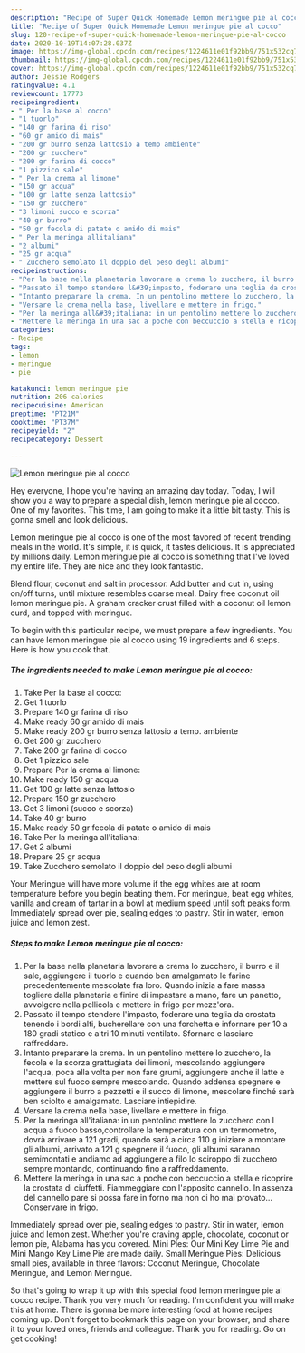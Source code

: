 ```yaml
---
description: "Recipe of Super Quick Homemade Lemon meringue pie al cocco"
title: "Recipe of Super Quick Homemade Lemon meringue pie al cocco"
slug: 120-recipe-of-super-quick-homemade-lemon-meringue-pie-al-cocco
date: 2020-10-19T14:07:28.037Z
image: https://img-global.cpcdn.com/recipes/1224611e01f92bb9/751x532cq70/lemon-meringue-pie-al-cocco-recipe-main-photo.jpg
thumbnail: https://img-global.cpcdn.com/recipes/1224611e01f92bb9/751x532cq70/lemon-meringue-pie-al-cocco-recipe-main-photo.jpg
cover: https://img-global.cpcdn.com/recipes/1224611e01f92bb9/751x532cq70/lemon-meringue-pie-al-cocco-recipe-main-photo.jpg
author: Jessie Rodgers
ratingvalue: 4.1
reviewcount: 17773
recipeingredient:
- " Per la base al cocco"
- "1 tuorlo"
- "140 gr farina di riso"
- "60 gr amido di mais"
- "200 gr burro senza lattosio a temp ambiente"
- "200 gr zucchero"
- "200 gr farina di cocco"
- "1 pizzico sale"
- " Per la crema al limone"
- "150 gr acqua"
- "100 gr latte senza lattosio"
- "150 gr zucchero"
- "3 limoni succo e scorza"
- "40 gr burro"
- "50 gr fecola di patate o amido di mais"
- " Per la meringa allitaliana"
- "2 albumi"
- "25 gr acqua"
- " Zucchero semolato il doppio del peso degli albumi"
recipeinstructions:
- "Per la base nella planetaria lavorare a crema lo zucchero, il burro e il sale, aggiungere il tuorlo e quando ben amalgamato le farine precedentemente mescolate fra loro. Quando inizia a fare massa togliere dalla planetaria e finire di impastare a mano, fare un panetto, avvolgere nella pellicola e mettere in frigo per mezz&#39;ora."
- "Passato il tempo stendere l&#39;impasto, foderare una teglia da crostata tenendo i bordi alti, bucherellare con una forchetta e infornare per 10 a 180 gradi statico e altri 10 minuti ventilato. Sfornare e lasciare raffreddare."
- "Intanto preparare la crema. In un pentolino mettere lo zucchero, la fecola e la scorza grattugiata dei limoni, mescolando aggiungere l&#39;acqua, poca alla volta per non fare grumi, aggiungere anche il latte e mettere sul fuoco sempre mescolando. Quando addensa spegnere e aggiungere il burro a pezzetti e il succo di limone, mescolare finché sarà ben sciolto e amalgamato. Lasciare intiepidire."
- "Versare la crema nella base, livellare e mettere in frigo."
- "Per la meringa all&#39;italiana: in un pentolino mettere lo zucchero con l acqua a fuoco basso,controllare la temperatura con un termometro, dovrà arrivare a 121 gradi, quando sarà a circa 110 g iniziare a montare gli albumi, arrivato a 121 g spegnere il fuoco, gli albumi saranno semimontati e andiamo ad aggiungere a filo lo sciroppo di zucchero sempre montando, continuando fino a raffreddamento."
- "Mettere la meringa in una sac a poche con beccuccio a stella e ricoprire la crostata di ciuffetti. Fiammeggiare con l&#39;apposito cannello. In assenza del cannello pare si possa fare in forno ma non ci ho mai provato... Conservare in frigo."
categories:
- Recipe
tags:
- lemon
- meringue
- pie

katakunci: lemon meringue pie 
nutrition: 206 calories
recipecuisine: American
preptime: "PT21M"
cooktime: "PT37M"
recipeyield: "2"
recipecategory: Dessert

---
```



![Lemon meringue pie al cocco](https://img-global.cpcdn.com/recipes/1224611e01f92bb9/751x532cq70/lemon-meringue-pie-al-cocco-recipe-main-photo.jpg)

Hey everyone, I hope you're having an amazing day today. Today, I will show you a way to prepare a special dish, lemon meringue pie al cocco. One of my favorites. This time, I am going to make it a little bit tasty. This is gonna smell and look delicious.

Lemon meringue pie al cocco is one of the most favored of recent trending meals in the world. It's simple, it is quick, it tastes delicious. It is appreciated by millions daily. Lemon meringue pie al cocco is something that I've loved my entire life. They are nice and they look fantastic.

Blend flour, coconut and salt in processor. Add butter and cut in, using on/off turns, until mixture resembles coarse meal. Dairy free coconut oil lemon meringue pie. A graham cracker crust filled with a coconut oil lemon curd, and topped with meringue.


To begin with this particular recipe, we must prepare a few ingredients. You can have lemon meringue pie al cocco using 19 ingredients and 6 steps. Here is how you cook that.

<!--inarticleads1-->

##### The ingredients needed to make Lemon meringue pie al cocco:

1. Take  Per la base al cocco:
1. Get 1 tuorlo
1. Prepare 140 gr farina di riso
1. Make ready 60 gr amido di mais
1. Make ready 200 gr burro senza lattosio a temp. ambiente
1. Get 200 gr zucchero
1. Take 200 gr farina di cocco
1. Get 1 pizzico sale
1. Prepare  Per la crema al limone:
1. Make ready 150 gr acqua
1. Get 100 gr latte senza lattosio
1. Prepare 150 gr zucchero
1. Get 3 limoni (succo e scorza)
1. Take 40 gr burro
1. Make ready 50 gr fecola di patate o amido di mais
1. Take  Per la meringa all&#39;italiana:
1. Get 2 albumi
1. Prepare 25 gr acqua
1. Take  Zucchero semolato il doppio del peso degli albumi


Your Meringue will have more volume if the egg whites are at room temperature before you begin beating them. For meringue, beat egg whites, vanilla and cream of tartar in a bowl at medium speed until soft peaks form. Immediately spread over pie, sealing edges to pastry. Stir in water, lemon juice and lemon zest. 

<!--inarticleads2-->

##### Steps to make Lemon meringue pie al cocco:

1. Per la base nella planetaria lavorare a crema lo zucchero, il burro e il sale, aggiungere il tuorlo e quando ben amalgamato le farine precedentemente mescolate fra loro. Quando inizia a fare massa togliere dalla planetaria e finire di impastare a mano, fare un panetto, avvolgere nella pellicola e mettere in frigo per mezz&#39;ora.
1. Passato il tempo stendere l&#39;impasto, foderare una teglia da crostata tenendo i bordi alti, bucherellare con una forchetta e infornare per 10 a 180 gradi statico e altri 10 minuti ventilato. Sfornare e lasciare raffreddare.
1. Intanto preparare la crema. In un pentolino mettere lo zucchero, la fecola e la scorza grattugiata dei limoni, mescolando aggiungere l&#39;acqua, poca alla volta per non fare grumi, aggiungere anche il latte e mettere sul fuoco sempre mescolando. Quando addensa spegnere e aggiungere il burro a pezzetti e il succo di limone, mescolare finché sarà ben sciolto e amalgamato. Lasciare intiepidire.
1. Versare la crema nella base, livellare e mettere in frigo.
1. Per la meringa all&#39;italiana: in un pentolino mettere lo zucchero con l acqua a fuoco basso,controllare la temperatura con un termometro, dovrà arrivare a 121 gradi, quando sarà a circa 110 g iniziare a montare gli albumi, arrivato a 121 g spegnere il fuoco, gli albumi saranno semimontati e andiamo ad aggiungere a filo lo sciroppo di zucchero sempre montando, continuando fino a raffreddamento.
1. Mettere la meringa in una sac a poche con beccuccio a stella e ricoprire la crostata di ciuffetti. Fiammeggiare con l&#39;apposito cannello. In assenza del cannello pare si possa fare in forno ma non ci ho mai provato... Conservare in frigo.


Immediately spread over pie, sealing edges to pastry. Stir in water, lemon juice and lemon zest. Whether you&#39;re craving apple, chocolate, coconut or lemon pie, Alabama has you covered. Mini Pies: Our Mini Key Lime Pie and Mini Mango Key Lime Pie are made daily. Small Meringue Pies: Delicious small pies, available in three flavors: Coconut Meringue, Chocolate Meringue, and Lemon Meringue. 

So that's going to wrap it up with this special food lemon meringue pie al cocco recipe. Thank you very much for reading. I'm confident you will make this at home. There is gonna be more interesting food at home recipes coming up. Don't forget to bookmark this page on your browser, and share it to your loved ones, friends and colleague. Thank you for reading. Go on get cooking!
